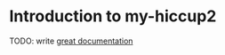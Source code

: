 # Introduction to my-hiccup2

TODO: write [great documentation](http://jacobian.org/writing/what-to-write/)
